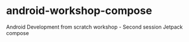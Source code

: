 # android-workshop-compose
Android Development from scratch workshop - Second session Jetpack compose
